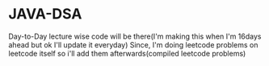 # JAVA-DSA
Day-to-Day lecture wise code will be there(I'm making this when I'm 16days ahead but ok I'll update it everyday) 
Since, I'm doing leetcode problems on leetcode itself so i'll add them afterwards(compiled leetcode problems)
